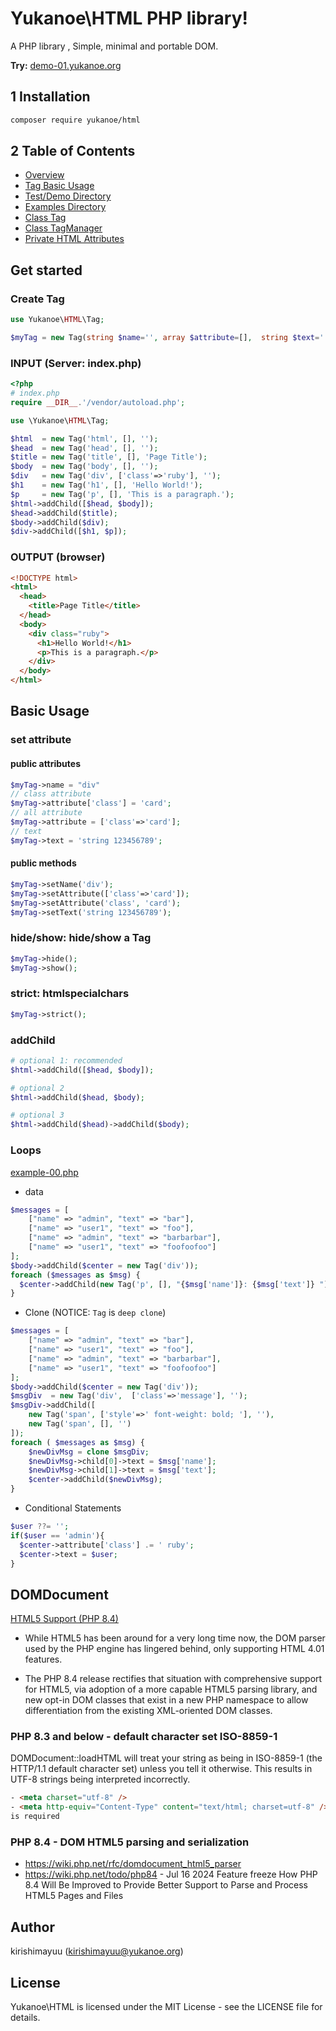 # Yukanoe\HTML PHP library!

A PHP library , Simple, minimal and portable DOM.

**Try:** [demo-01.yukanoe.org](https://github.com/yukanoe/demo-01.yukanoe.org)

## 1 Installation
```bash
composer require yukanoe/html
```

## 2 Table of Contents
- [Overview](./overview.md)
- [Tag Basic Usage](#get-started)
- [Test/Demo Directory](./tests)
- [Examples Directory](./examples)
- [Class Tag](./docs/CLASS-TAG.md)
- [Class TagManager](./docs/CLASS-TAG-MANAGER.md)
- [Private HTML Attributes](./docs/HTML-ATTRIBUTES.md)

## Get started

### Create Tag
```php
use Yukanoe\HTML\Tag;

$myTag = new Tag(string $name='', array $attribute=[],  string $text='');
```

### INPUT (Server: index.php)
```php
<?php
# index.php
require __DIR__.'/vendor/autoload.php';

use \Yukanoe\HTML\Tag;

$html  = new Tag('html', [], '');
$head  = new Tag('head', [], '');
$title = new Tag('title', [], 'Page Title');
$body  = new Tag('body', [], '');
$div   = new Tag('div', ['class'=>'ruby'], '');
$h1    = new Tag('h1', [], 'Hello World!');
$p     = new Tag('p', [], 'This is a paragraph.');
$html->addChild([$head, $body]);
$head->addChild($title);
$body->addChild($div);
$div->addChild([$h1, $p]);
```

### OUTPUT (browser)
```html
<!DOCTYPE html>
<html>
  <head>
    <title>Page Title</title>
  </head>
  <body>
    <div class="ruby">
      <h1>Hello World!</h1>
      <p>This is a paragraph.</p>
    </div>
  </body>
</html>
```

## Basic Usage

### set attribute

#### public attributes
```php
$myTag->name = "div"
// class attribute
$myTag->attribute['class'] = 'card';
// all attribute
$myTag->attribute = ['class'=>'card'];
// text
$myTag->text = 'string 123456789';
```
#### public methods
```php
$myTag->setName('div');
$myTag->setAttribute(['class'=>'card']);
$myTag->setAttribute('class', 'card');
$myTag->setText('string 123456789');
```
### hide/show: hide/show a Tag
```php
$myTag->hide();
$myTag->show();
```

### strict: htmlspecialchars 
```php
$myTag->strict();
```


### addChild 


```php
# optional 1: recommended
$html->addChild([$head, $body]);

# optional 2
$html->addChild($head, $body);

# optional 3
$html->addChild($head)->addChild($body);

```

### Loops

[example-00.php](./examples/example-00.php)

- data
```php
$messages = [
    ["name" => "admin", "text" => "bar"],
    ["name" => "user1", "text" => "foo"],
    ["name" => "admin", "text" => "barbarbar"],
    ["name" => "user1", "text" => "foofoofoo"]
];
$body->addChild($center = new Tag('div'));
foreach ($messages as $msg) {
  $center->addChild(new Tag('p', [], "{$msg['name']}: {$msg['text']} "));
}
```

- Clone  (NOTICE: `Tag` is `deep clone`)

```php
$messages = [
    ["name" => "admin", "text" => "bar"],
    ["name" => "user1", "text" => "foo"],
    ["name" => "admin", "text" => "barbarbar"],
    ["name" => "user1", "text" => "foofoofoo"]
];
$body->addChild($center = new Tag('div'));
$msgDiv  = new Tag('div',  ['class'=>'message'], '');
$msgDiv->addChild([
    new Tag('span', ['style'=>' font-weight: bold; '], ''),
    new Tag('span', [], '')
]);
foreach ( $messages as $msg) {
    $newDivMsg = clone $msgDiv;
    $newDivMsg->child[0]->text = $msg['name'];
    $newDivMsg->child[1]->text = $msg['text'];
    $center->addChild($newDivMsg);
}
```

- Conditional Statements
```php
$user ??= '';
if($user == 'admin'){
  $center->attribute['class'] .= ' ruby';
  $center->text = $user;
}
```

## DOMDocument

[HTML5 Support (PHP 8.4)](https://www.zend.com/blog/php-8-4)

- While HTML5 has been around for a very long time now,
the DOM parser used by the PHP engine has lingered behind,
only supporting HTML 4.01 features.

- The PHP 8.4 release rectifies that situation with comprehensive support for HTML5,
via adoption of a more capable HTML5 parsing library,
and new opt-in DOM classes that exist in a new PHP namespace
to allow differentiation from the existing XML-oriented DOM classes.

### PHP 8.3 and below - default character set ISO-8859-1
DOMDocument::loadHTML will treat your string as being in ISO-8859-1 (the HTTP/1.1 default character set) unless you tell it otherwise. This results in UTF-8 strings being interpreted incorrectly.

```html
- <meta charset="utf-8" />
- <meta http-equiv="Content-Type" content="text/html; charset=utf-8" />
is required
```

### PHP 8.4 - DOM HTML5 parsing and serialization
- https://wiki.php.net/rfc/domdocument_html5_parser
- https://wiki.php.net/todo/php84 - Jul 16 2024   Feature freeze
How PHP 8.4 Will Be Improved to Provide Better Support to Parse and Process HTML5 Pages and Files


## Author
kirishimayuu (kirishimayuu@yukanoe.org)


## License
Yukanoe\HTML is licensed under the MIT License - see the LICENSE file for details.

